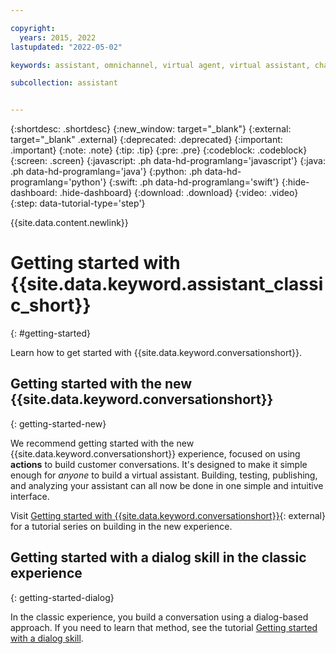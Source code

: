 ```yaml
---

copyright:
  years: 2015, 2022
lastupdated: "2022-05-02"

keywords: assistant, omnichannel, virtual agent, virtual assistant, chatbot, conversation, watson assistant, watson conversation

subcollection: assistant


---
```


{:shortdesc: .shortdesc}
{:new_window: target="_blank"}
{:external: target="_blank" .external}
{:deprecated: .deprecated}
{:important: .important}
{:note: .note}
{:tip: .tip}
{:pre: .pre}
{:codeblock: .codeblock}
{:screen: .screen}
{:javascript: .ph data-hd-programlang='javascript'}
{:java: .ph data-hd-programlang='java'}
{:python: .ph data-hd-programlang='python'}
{:swift: .ph data-hd-programlang='swift'}
{:hide-dashboard: .hide-dashboard}
{:download: .download}
{:video: .video}
{:step: data-tutorial-type='step'}

{{site.data.content.newlink}}

# Getting started with {{site.data.keyword.assistant_classic_short}}
{: #getting-started}

Learn how to get started with {{site.data.keyword.conversationshort}}. 

## Getting started with the new {{site.data.keyword.conversationshort}}
{: getting-started-new}

We recommend getting started with the new {{site.data.keyword.conversationshort}} experience, focused on using **actions** to build customer conversations. It's designed to make it simple enough for *anyone* to build a virtual assistant. Building, testing, publishing, and analyzing your assistant can all now be done in one simple and intuitive interface.

Visit [Getting started with {{site.data.keyword.conversationshort}}](/docs/watson-assistant?topic=watson-assistant-getting-started){: external} for a tutorial series on building in the new experience.

## Getting started with a dialog skill in the classic experience
{: getting-started-dialog}

In the classic experience, you build a conversation using a dialog-based approach. If you need to learn that method, see the tutorial [Getting started with a dialog skill](/docs/assistant?topic=assistant-gs-dialog).
